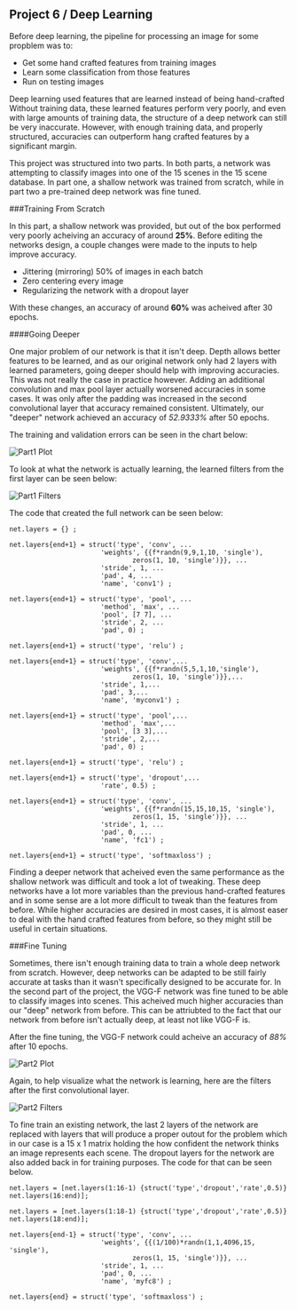 Project 6 / Deep Learning
-------------------------

Before deep learning, the pipeline for processing an image for some propblem
was to:

+ Get some hand crafted features from training images
+ Learn some classification from those features
+ Run on testing images

Deep learning used features that are learned instead of being hand-crafted
Without training data, these learned features perform very poorly, and even
with large amounts of training data, the structure of a deep network can
still be very inaccurate. However, with enough training data, and properly
structured, accuracies can outperform hang crafted features by a significant
margin.

This project was structured into two parts. In both parts, a network was 
attempting to classify images into one of the 15 scenes in the 15 scene
database. In part one, a shallow network was trained from scratch, while
in part two a pre-trained deep network was fine tuned.

###Training From Scratch

In this part, a shallow network was provided, but out of the box performed
very poorly acheiving an accuracy of around <b>25%</b>. Before editing the
networks design, a couple changes were made to the inputs to help improve
accuracy.

+ Jittering (mirroring) 50% of images in each batch
+ Zero centering every image
+ Regularizing the network with a dropout layer

With these changes, an accuracy of around <b>60%</b> was acheived after
30 epochs.

####Going Deeper

One major problem of our network is that it isn't deep. Depth
allows better features to be learned, and as our original network
only had 2 layers with learned parameters, going deeper should
help with improving accuracies. This was not really the case in
practice however. Adding an additional convolution and max pool
layer actually worsened accuracies in some cases. It was only after
the padding was increased in the second convolutional layer that accuracy
remained consistent. Ultimately, our "deeper" network achieved an
accuracy of *52.9333%* after 50 epochs.

The training and validation errors can be seen in the chart below:

![Part1 Plot](./img/part1-plot.png)

To look at what the network is actually learning, the learned filters
from the first layer can be seen below:

![Part1 Filters](./img/part1-filters.png)

The code that created the full network can be seen below:

    net.layers = {} ;

    net.layers{end+1} = struct('type', 'conv', ...
                           'weights', {{f*randn(9,9,1,10, 'single'),
                                   zeros(1, 10, 'single')}}, ...
                           'stride', 1, ...
                           'pad', 4, ...
                           'name', 'conv1') ;
                       
    net.layers{end+1} = struct('type', 'pool', ...
                           'method', 'max', ...
                           'pool', [7 7], ...
                           'stride', 2, ...
                           'pad', 0) ;

    net.layers{end+1} = struct('type', 'relu') ;

    net.layers{end+1} = struct('type', 'conv',...
                           'weights', {{f*randn(5,5,1,10,'single'),
                                   zeros(1, 10, 'single')}},...
                           'stride', 1,...
                           'pad', 3,...
                           'name', 'myconv1') ;
                    
    net.layers{end+1} = struct('type', 'pool',...
                           'method', 'max',...
                           'pool', [3 3],...
                           'stride', 2,...
                           'pad', 0) ;

    net.layers{end+1} = struct('type', 'relu') ;

    net.layers{end+1} = struct('type', 'dropout',...
                           'rate', 0.5) ;

    net.layers{end+1} = struct('type', 'conv', ...
                           'weights', {{f*randn(15,15,10,15, 'single'),
                                   zeros(1, 15, 'single')}}, ...
                           'stride', 1, ...
                           'pad', 0, ...
                           'name', 'fc1') ;
                      
    net.layers{end+1} = struct('type', 'softmaxloss') ;

Finding a deeper network that acheived even the same performance
as the shallow network was difficult and took a lot of tweaking.
These deep networks have a lot more variables than the previous
hand-crafted features and in some sense are a lot more difficult
to tweak than the features from before. While higher accuracies
are desired in most cases, it is almost easer to deal with the
hand crafted features from before, so they might still be useful
in certain situations.

###Fine Tuning

Sometimes, there isn't enough training data to train a whole
deep network from scratch. However, deep networks can be adapted
to be still fairly accurate at tasks than it wasn't specifically
designed to be accurate for. In the second part of the project, the
VGG-F network was fine tuned to be able to classify images into
scenes. This acheived much higher accuracies than our "deep" network
from before. This can be attriubted to the fact that our network
from before isn't actually deep, at least not like VGG-F is.

After the fine tuning, the VGG-F network could acheive an accuracy
of *88%* after 10 epochs.

![Part2 Plot](./img/part2-plot.png)

Again, to help visualize what the network is learning, here are the
filters after the first convolutional layer.

![Part2 Filters](./img/part2-filters.png)

To fine train an existing network, the last 2 layers of the network
are replaced with layers that will produce a proper outout for the
problem which in our case is a 15 x 1 matrix holding the how confident
the network thinks an image represents each scene. The dropout layers
for the network are also added back in for training purposes. The code for that
can be seen below.

    net.layers = [net.layers(1:16-1) {struct('type','dropout','rate',0.5)} net.layers(16:end)];

    net.layers = [net.layers(1:18-1) {struct('type','dropout','rate',0.5)} net.layers(18:end)];

    net.layers{end-1} = struct('type', 'conv', ...
                           'weights', {{(1/100)*randn(1,1,4096,15, 'single'),
                                   zeros(1, 15, 'single')}}, ...
                           'stride', 1, ...
                           'pad', 0, ...
                           'name', 'myfc8') ;
                      
    net.layers{end} = struct('type', 'softmaxloss') ;
